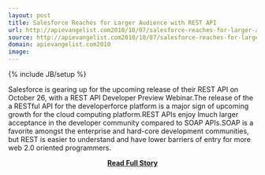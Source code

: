 ```yaml
---
layout: post
title: Salesforce Reaches for Larger Audience with REST API
url: http://apievangelist.com2010/10/07/salesforce-reaches-for-larger-audience-with-rest-api/
source: http://apievangelist.com2010/10/07/salesforce-reaches-for-larger-audience-with-rest-api/
domain: apievangelist.com2010
image: 
---
```

{% include JB/setup %}<p>Salesforce is gearing up for the upcoming release of their REST API on October 26, with a REST API Developer Preview Webinar.The release of the a RESTful API for the developerforce platform is a major sign of upcoming growth for the cloud computing platform.REST APIs enjoy lmuch larger acceptance in the developer community compared to SOAP APIs.SOAP is a favorite amongst the enterprise and hard-core development communities, but REST is easier to understand and have lower barriers of entry for more web 2.0 oriented programmers.</p>
<center><p><a href="http://apievangelist.com2010/10/07/salesforce-reaches-for-larger-audience-with-rest-api/" style='padding:25px; font-sze:18px; font-weight: bold;'>Read Full Story</a></p></center>
